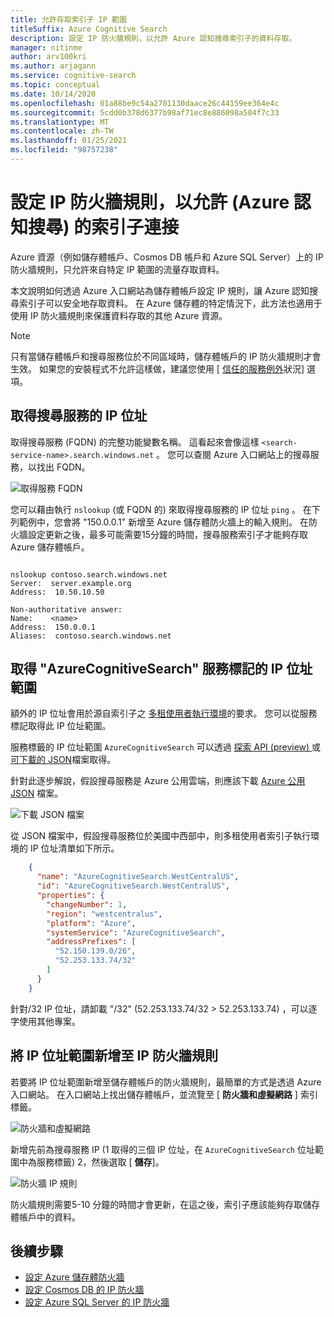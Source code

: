 ```yaml
---
title: 允許存取索引子 IP 範圍
titleSuffix: Azure Cognitive Search
description: 設定 IP 防火牆規則，以允許 Azure 認知搜尋索引子的資料存取。
manager: nitinme
author: arv100kri
ms.author: arjagann
ms.service: cognitive-search
ms.topic: conceptual
ms.date: 10/14/2020
ms.openlocfilehash: 01a88be9c54a2701130daace26c44159ee364e4c
ms.sourcegitcommit: 5cdd0b378d6377b98af71ec8e886098a504f7c33
ms.translationtype: MT
ms.contentlocale: zh-TW
ms.lasthandoff: 01/25/2021
ms.locfileid: "98757238"
---
```

# <a name="configure-ip-firewall-rules-to-allow-indexer-connections-azure-cognitive-search"></a>設定 IP 防火牆規則，以允許 (Azure 認知搜尋) 的索引子連接

Azure 資源（例如儲存體帳戶、Cosmos DB 帳戶和 Azure SQL Server）上的 IP 防火牆規則，只允許來自特定 IP 範圍的流量存取資料。

本文說明如何透過 Azure 入口網站為儲存體帳戶設定 IP 規則，讓 Azure 認知搜尋索引子可以安全地存取資料。 在 Azure 儲存體的特定情況下，此方法也適用于使用 IP 防火牆規則來保護資料存取的其他 Azure 資源。

> [!NOTE]
> 只有當儲存體帳戶和搜尋服務位於不同區域時，儲存體帳戶的 IP 防火牆規則才會生效。 如果您的安裝程式不允許這樣做，建議您使用 [ [信任的服務例外](search-indexer-howto-access-trusted-service-exception.md)狀況] 選項。

## <a name="get-the-ip-address-of-the-search-service"></a>取得搜尋服務的 IP 位址

取得搜尋服務 (FQDN) 的完整功能變數名稱。 這看起來會像這樣 `<search-service-name>.search.windows.net` 。 您可以查閱 Azure 入口網站上的搜尋服務，以找出 FQDN。

   ![取得服務 FQDN](media\search-indexer-howto-secure-access\search-service-portal.png "取得服務 FQDN")

您可以藉由執行 `nslookup` (或 FQDN 的) 來取得搜尋服務的 IP 位址 `ping` 。 在下列範例中，您會將 "150.0.0.1" 新增至 Azure 儲存體防火牆上的輸入規則。 在防火牆設定更新之後，最多可能需要15分鐘的時間，搜尋服務索引子才能夠存取 Azure 儲存體帳戶。

```azurepowershell

nslookup contoso.search.windows.net
Server:  server.example.org
Address:  10.50.10.50

Non-authoritative answer:
Name:    <name>
Address:  150.0.0.1
Aliases:  contoso.search.windows.net
```

## <a name="get-the-ip-address-ranges-for-azurecognitivesearch-service-tag"></a>取得 "AzureCognitiveSearch" 服務標記的 IP 位址範圍

額外的 IP 位址會用於源自索引子之 [多租使用者執行環境](search-indexer-securing-resources.md#indexer-execution-environment)的要求。 您可以從服務標記取得此 IP 位址範圍。

服務標籤的 IP 位址範圍 `AzureCognitiveSearch` 可以透過 [探索 API (preview) ](../virtual-network/service-tags-overview.md#use-the-service-tag-discovery-api-public-preview) 或 [可下載的 JSON](../virtual-network/service-tags-overview.md#discover-service-tags-by-using-downloadable-json-files)檔案取得。

針對此逐步解說，假設搜尋服務是 Azure 公用雲端，則應該下載 [Azure 公用 JSON](https://www.microsoft.com/download/details.aspx?id=56519) 檔案。

   ![下載 JSON 檔案](media\search-indexer-howto-secure-access\service-tag.png "下載 JSON 檔案")

從 JSON 檔案中，假設搜尋服務位於美國中西部中，則多租使用者索引子執行環境的 IP 位址清單如下所示。

```json
    {
      "name": "AzureCognitiveSearch.WestCentralUS",
      "id": "AzureCognitiveSearch.WestCentralUS",
      "properties": {
        "changeNumber": 1,
        "region": "westcentralus",
        "platform": "Azure",
        "systemService": "AzureCognitiveSearch",
        "addressPrefixes": [
          "52.150.139.0/26",
          "52.253.133.74/32"
        ]
      }
    }
```

針對/32 IP 位址，請卸載 "/32" (52.253.133.74/32 > 52.253.133.74) ，可以逐字使用其他專案。

## <a name="add-the-ip-address-ranges-to-ip-firewall-rules"></a>將 IP 位址範圍新增至 IP 防火牆規則

若要將 IP 位址範圍新增至儲存體帳戶的防火牆規則，最簡單的方式是透過 Azure 入口網站。 在入口網站上找出儲存體帳戶，並流覽至 [ **防火牆和虛擬網路** ] 索引標籤。

   ![防火牆和虛擬網路](media\search-indexer-howto-secure-access\storage-firewall.png "防火牆和虛擬網路")

新增先前為搜尋服務 IP (1 取得的三個 IP 位址，在 `AzureCognitiveSearch` 位址範圍中為服務標籤) 2，然後選取 [ **儲存**]。

   ![防火牆 IP 規則](media\search-indexer-howto-secure-access\storage-firewall-ip.png "防火牆 IP 規則")

防火牆規則需要5-10 分鐘的時間才會更新，在這之後，索引子應該能夠存取儲存體帳戶中的資料。

## <a name="next-steps"></a>後續步驟

- [設定 Azure 儲存體防火牆](../storage/common/storage-network-security.md)
- [設定 Cosmos DB 的 IP 防火牆](../cosmos-db/how-to-configure-firewall.md)
- [設定 Azure SQL Server 的 IP 防火牆](../azure-sql/database/firewall-configure.md)